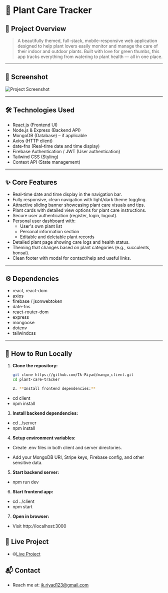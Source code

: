 # 🌿 Plant Care Tracker

## 🔎 Project Overview

> A beautifully themed, full-stack, mobile-responsive web application designed to help plant lovers easily monitor and manage the care of their indoor and outdoor plants. Built with love for green thumbs, this app tracks everything from watering to plant health — all in one place.

---

## 📸 Screenshot

![Project Screenshot](public/Screenshot_1.png)

---

## 🛠 Technologies Used

- React.js (Frontend UI)
- Node.js & Express (Backend API)
- MongoDB (Database) – if applicable
- Axios (HTTP client)
- date-fns (Real-time date and time display)
- Firebase Authentication / JWT (User authentication)
- Tailwind CSS (Styling)
- Context API (State management)

---

## ✨ Core Features

- Real-time date and time display in the navigation bar.
- Fully responsive, clean navigation with light/dark theme toggling.
- Attractive sliding banner showcasing plant care visuals and tips.
- Plant cards with detailed view options for plant care instructions.
- Secure user authentication (register, login, logout).
- Personal user dashboard with:
  - User's own plant list
  - Personal information section
  - Editable and deletable plant records
- Detailed plant page showing care logs and health status.
- Theming that changes based on plant categories (e.g., succulents, bonsai).
- Clean footer with modal for contact/help and useful links.

---

## ⚙️ Dependencies

- react, react-dom
- axios
- firebase / jsonwebtoken
- date-fns
- react-router-dom
- express
- mongoose
- dotenv
- tailwindcss

---

## 🚀 How to Run Locally

1. **Clone the repository:**

   ```bash
   git clone https://github.com/Ik-Riyad/mango_client.git
   cd plant-care-tracker

   2. **Install frontend dependencies:**
   ```

- cd client
- npm install

3. **Install backend dependencies:**

- cd ../server
- npm install

4. **Setup environment variables:**

- Create .env files in both client and server directories.

- Add your MongoDB URI, Stripe keys, Firebase config, and other sensitive data.

5. **Start backend server:**

- npm run dev

6. **Start frontend app:**

- cd ../client
- npm start

7. **Open in browser:**

- Visit http://localhost:3000

## 🔗 Live Project

- 🌐[Live Project](https://unique-donut-b731f9.netlify.app/)

## 📬 Contact

- Reach me at: ik.riyad123@gmail.com
